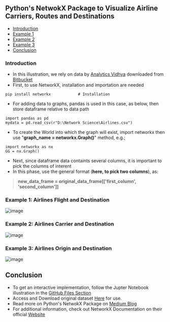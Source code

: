 ## Python's NetwokX Package to Visualize Airline Carriers, Routes and Destinations
- [Introduction](#introduction)
- [Example 1](#example-1-airlines-flight-and-destination)
- [Example 2](#example-2-airlines-carrier-and-destination)
- [Example 3](#example-3-airlines-origin-and-destination)
- [Conclusion](#conclusion)


### Introduction
- In this illustration, we rely on data by [Analytics Vidhya](https://bitbucket.org/dipolemoment/analyticsvidhya/src/master/) downloaded from [Bitbucket](https://bitbucket.org/dipolemoment/analyticsvidhya/src/master/)
- First, to use NetworkX, installation and importation are needed
```
pip install networkx            # Installation
```
- For adding data to graphs, pandas is used in this case, as below, then store dataframe relative to data path
```
import pandas as pd
mydata = pd.read_csv(r"D:\Network Science\Airlines.csv")
```
- To create the World into which the graph will exist, import networkx then use "**graph_name = networkx.Graph()**" method, e.g.;
```
import networkx as nx
GG = nx.Graph()
```
- Next, since dataframe data containts several columns, it is important to pick the columns of interent
- In this phase, use the general format (**here, to pick two columns**), as:
> **new_data_frame = original_data_frame[['first_column', 'second_column']]**

### Example 1: Airlines Flight and Destination
![image](https://user-images.githubusercontent.com/77758884/156382455-5ff47276-6bd5-4d47-87ef-c699a25e2935.png)

### Example 2: Airlines Carrier and Destination
![image](https://user-images.githubusercontent.com/77758884/156382518-4d141c73-65c5-482e-8b25-6161d02b6356.png)

### Example 3: Airlines Origin and Destination
![image](https://user-images.githubusercontent.com/77758884/156382542-4c75f629-f1cc-4a58-83a4-2464d0a597b5.png)

## Conclusion
- To get an interactive implementation, follow the Jupter Notebook illustration in the [GitHub Files Section](https://github.com/danny-votez/Python-NetwokX-on-Airline-Routes-and-Destination/blob/main/Python%20NetworkX%20for%20Airline%20Data.ipynb)
- Access and Download original dataset [Here](https://bitbucket.org/dipolemoment/analyticsvidhya/src/master/) for use.
- Read more on Python's NetwokX Package on [Medium Blog](https://medium.com/@dannyvotez/c91dd0982fb9?source=friends_link&sk=e77a0607591e3f2d0c56d5bba9b6748a)
- For additional information, check out NetworkX Documentation on their official [Website](https://networkx.org/documentation/stable/tutorial.html)
